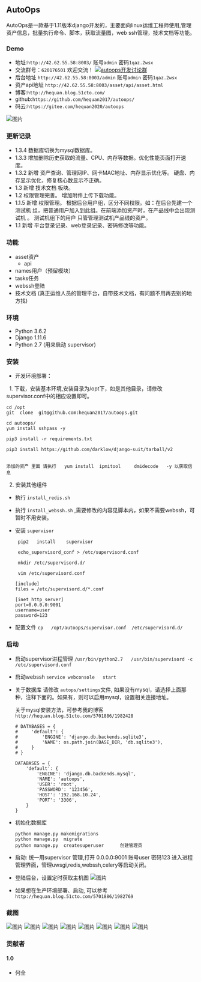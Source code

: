 ## AutoOps

AutoOps是一款基于1.11版本django开发的，主要面向linux运维工程师使用,管理资产信息，批量执行命令、脚本，获取流量图，web ssh管理，技术文档等功能。


###  Demo

  -  地址:`http://42.62.55.58:8003/`        账号`admin`      密码`1qaz.2wsx`
  -  交流群号：`620176501`   欢迎交流！   <a target="_blank" href="//shang.qq.com/wpa/qunwpa?idkey=bbe5716e8bd2075cb27029bd5dd97e22fc4d83c0f61291f47ed3ed6a4195b024"><img border="0" src="https://github.com/hequan2017/cmdb/blob/master/static/img/group.png"  alt="autoops开发讨论群" title="autoops开发讨论群"></a>
  -  后台地址 `http://42.62.55.58:8003/admin`     账号`admin`   密码`1qaz.2wsx`
  -  资产api地址 `http://42.62.55.58:8003/asset/api/asset.html`
  -  博客:`http://hequan.blog.51cto.com/`
  -  github:`https://github.com/hequan2017/autoops/`
  -  码云:`https://gitee.com/hequan2020/autoops`

  
![图片](https://github.com/hequan2017/autoops/blob/master/static/demo/autuops.png)  


### 更新记录
  -  1.3.4  数据库切换为mysql数据库。
  -  1.3.3  增加删除历史获取的流量、CPU、内存等数据。优化性能页面打开速度。
  -  1.3.2  新增 资产查询、管理网IP、网卡MAC地址、内存显示优化等。 硬盘、内存显示优化，修复核心数显示不正确。
  -  1.3    新增 技术文档 板块。
  -  1.2    权限管理完善。 增加附件上传下载功能。
  -  1.1.5  新增 权限管理。 根据后台用户组，区分不同权限。如：在后台先建一个 测试机 组，把普通用户加入到此组。在前端添加资产时，在产品线中会出现测试机 。 测试机组下的用户 只管管理测试机产品线的资产。             
  -  1.1    新增 平台登录记录、web登录记录、密码修改等功能。


###  功能
  - asset资产
    - api
  - names用户（预留模块）
  - tasks任务
  - webssh登陆
  - 技术文档 (真正运维人员的管理平台，自带技术文档，有问题不用再去别的地方找)

### 环境
   * Python 3.6.2 
   * Django 1.11.6
   * Python  2.7  (用来启动 supervisor)
   
### 安装 

   * 开发环境部署：
   
   
   1. 下载，安装基本环境,安装目录为/opt下，如是其他目录，请修改supervisor.conf中的相应设置即可。
 ```
 cd /opt
 git  clone  git@github.com:hequan2017/autoops.git

cd autoops/
yum install sshpass -y

pip3 install -r requirements.txt     

pip3 install https://github.com/darklow/django-suit/tarball/v2


```
    添加的资产 里面 请执行   yum install  ipmitool     dmidecode   -y 以获取信息
  
    2. 安装其他组件
 
 * 执行 `install_redis.sh` 
 * 执行 `install_webssh.sh` ,需要修改的内容见脚本内，如果不需要webssh，可暂时不用安装。
 * 安装 `supervisor  `
 
    ```
     pip2   install    supervisor   
     
     echo_supervisord_conf > /etc/supervisord.conf 
     
     mkdir /etc/supervisord.d/
    ``` 
      
      
    ``` 
     vim /etc/supervisord.conf
     
    [include]
    files = /etc/supervisord.d/*.conf
    
    [inet_http_server] 
    port=0.0.0.0:9001 
    username=user
    password=123
    ``` 
 * 配置文件  `cp   /opt/autoops/supervisor.conf  /etc/supervisord.d/`
 

### 启动

  * 启动supervisor进程管理  `/usr/bin/python2.7   /usr/bin/supervisord -c /etc/supervisord.conf`
  * 启动webssh    `service webconsole   start`
  * 关于数据库 请修改 `autops/settings`文件, 如果没有mysql，请选择上面那种，注释下面的。如果有，则可以启用mysql，设置相关连接地址。
  
    关于mysql安装方法，可参考我的博客 `http://hequan.blog.51cto.com/5701886/1982428`
    ``` 
    # DATABASES = {
    #     'default': {
    #         'ENGINE': 'django.db.backends.sqlite3',
    #         'NAME': os.path.join(BASE_DIR, 'db.sqlite3'),
    #     }
    # }
    
    DATABASES = {
        'default': {
            'ENGINE': 'django.db.backends.mysql',
            'NAME': 'autoops',
            'USER': 'root',
            'PASSWORD': '123456',
            'HOST': '192.168.10.24',
            'PORT': '3306',
        }
    }
    
    ```
  * 初始化数据库
    ```
    python manage.py makemigrations
    python manage.py  migrate
    python manage.py  createsuperuser      创建管理员
    ``` 
      
  
  * 启动: 统一用supervisor 管理,打开   0.0.0.0:9001  账号user  密码123    进入进程管理界面，管理uwsgi,redis,webssh,celery等启动关闭。
  * 登陆后台，设置定时获取主机图
 ![图片](https://github.com/hequan2017/autoops/blob/master/static/demo/9.png)

 
 
  *  如果想在生产环境部署、启动, 可以参考 `http://hequan.blog.51cto.com/5701886/1982769`
  

### 截图
![图片](https://github.com/hequan2017/autoops/blob/master/static/demo/1.png)
![图片](https://github.com/hequan2017/autoops/blob/master/static/demo/2.png)
![图片](https://github.com/hequan2017/autoops/blob/master/static/demo/3.png)
![图片](https://github.com/hequan2017/autoops/blob/master/static/demo/4.png)
![图片](https://github.com/hequan2017/autoops/blob/master/static/demo/5.png)
![图片](https://github.com/hequan2017/autoops/blob/master/static/demo/6.png)
![图片](https://github.com/hequan2017/autoops/blob/master/static/demo/7.png)
![图片](https://github.com/hequan2017/autoops/blob/master/static/demo/8.png)


### 贡献者

#### 1.0
- 何全
